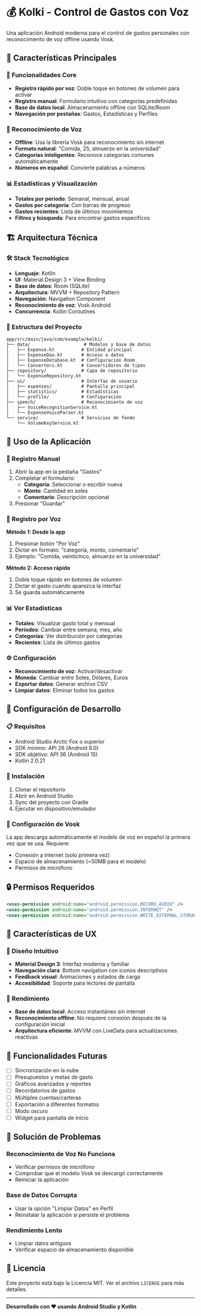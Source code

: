 # 💰 Kolki - Control de Gastos con Voz

Una aplicación Android moderna para el control de gastos personales con reconocimiento de voz offline usando Vosk.

## 🚀 Características Principales

### 📱 Funcionalidades Core
- **Registro rápido por voz**: Doble toque en botones de volumen para activar
- **Registro manual**: Formulario intuitivo con categorías predefinidas
- **Base de datos local**: Almacenamiento offline con SQLite/Room
- **Navegación por pestañas**: Gastos, Estadísticas y Perfiles

### 🎤 Reconocimiento de Voz
- **Offline**: Usa la librería Vosk para reconocimiento sin internet
- **Formato natural**: "Comida, 25, almuerzo en la universidad"
- **Categorías inteligentes**: Reconoce categorías comunes automáticamente
- **Números en español**: Convierte palabras a números

### 📊 Estadísticas y Visualización
- **Totales por período**: Semanal, mensual, anual
- **Gastos por categoría**: Con barras de progreso
- **Gastos recientes**: Lista de últimos movimientos
- **Filtros y búsqueda**: Para encontrar gastos específicos

## 🏗️ Arquitectura Técnica

### 🛠️ Stack Tecnológico
- **Lenguaje**: Kotlin
- **UI**: Material Design 3 + View Binding
- **Base de datos**: Room (SQLite)
- **Arquitectura**: MVVM + Repository Pattern
- **Navegación**: Navigation Component
- **Reconocimiento de voz**: Vosk Android
- **Concurrencia**: Kotlin Coroutines

### 📁 Estructura del Proyecto
```
app/src/main/java/com/example/kolki/
├── data/                    # Modelos y base de datos
│   ├── Expense.kt          # Entidad principal
│   ├── ExpenseDao.kt       # Acceso a datos
│   ├── ExpenseDatabase.kt  # Configuración Room
│   └── Converters.kt       # Convertidores de tipos
├── repository/             # Capa de repositorio
│   └── ExpenseRepository.kt
├── ui/                     # Interfaz de usuario
│   ├── expenses/           # Pantalla principal
│   ├── statistics/         # Estadísticas
│   └── profile/            # Configuración
├── speech/                 # Reconocimiento de voz
│   ├── VoiceRecognitionService.kt
│   └── ExpenseVoiceParser.kt
└── service/                # Servicios de fondo
    └── VolumeKeyService.kt
```

## 🎯 Uso de la Aplicación

### 📝 Registro Manual
1. Abrir la app en la pestaña "Gastos"
2. Completar el formulario:
   - **Categoría**: Seleccionar o escribir nueva
   - **Monto**: Cantidad en soles
   - **Comentario**: Descripción opcional
3. Presionar "Guardar"

### 🎤 Registro por Voz
**Método 1: Desde la app**
1. Presionar botón "Por Voz"
2. Dictar en formato: "categoría, monto, comentario"
3. Ejemplo: "Comida, veinticinco, almuerzo en la universidad"

**Método 2: Acceso rápido**
1. Doble toque rápido en botones de volumen
2. Dictar el gasto cuando aparezca la interfaz
3. Se guarda automáticamente

### 📊 Ver Estadísticas
- **Totales**: Visualizar gasto total y mensual
- **Períodos**: Cambiar entre semana, mes, año
- **Categorías**: Ver distribución por categorías
- **Recientes**: Lista de últimos gastos

### ⚙️ Configuración
- **Reconocimiento de voz**: Activar/desactivar
- **Moneda**: Cambiar entre Soles, Dólares, Euros
- **Exportar datos**: Generar archivo CSV
- **Limpiar datos**: Eliminar todos los gastos

## 🔧 Configuración de Desarrollo

### 📋 Requisitos
- Android Studio Arctic Fox o superior
- SDK mínimo: API 26 (Android 8.0)
- SDK objetivo: API 36 (Android 15)
- Kotlin 2.0.21

### 🚀 Instalación
1. Clonar el repositorio
2. Abrir en Android Studio
3. Sync del proyecto con Gradle
4. Ejecutar en dispositivo/emulador

### 🎤 Configuración de Vosk
La app descarga automáticamente el modelo de voz en español la primera vez que se usa. Requiere:
- Conexión a internet (solo primera vez)
- Espacio de almacenamiento (~50MB para el modelo)
- Permisos de micrófono

## 🔒 Permisos Requeridos

```xml
<uses-permission android:name="android.permission.RECORD_AUDIO" />
<uses-permission android:name="android.permission.INTERNET" />
<uses-permission android:name="android.permission.WRITE_EXTERNAL_STORAGE" />
```

## 🎨 Características de UX

### 🎯 Diseño Intuitivo
- **Material Design 3**: Interfaz moderna y familiar
- **Navegación clara**: Bottom navigation con iconos descriptivos
- **Feedback visual**: Animaciones y estados de carga
- **Accesibilidad**: Soporte para lectores de pantalla

### 🚀 Rendimiento
- **Base de datos local**: Acceso instantáneo sin internet
- **Reconocimiento offline**: No requiere conexión después de la configuración inicial
- **Arquitectura eficiente**: MVVM con LiveData para actualizaciones reactivas

## 🔮 Funcionalidades Futuras

- [ ] Sincronización en la nube
- [ ] Presupuestos y metas de gasto
- [ ] Gráficos avanzados y reportes
- [ ] Recordatorios de gastos
- [ ] Múltiples cuentas/carteras
- [ ] Exportación a diferentes formatos
- [ ] Modo oscuro
- [ ] Widget para pantalla de inicio

## 🐛 Solución de Problemas

### Reconocimiento de Voz No Funciona
- Verificar permisos de micrófono
- Comprobar que el modelo Vosk se descargó correctamente
- Reiniciar la aplicación

### Base de Datos Corrupta
- Usar la opción "Limpiar Datos" en Perfil
- Reinstalar la aplicación si persiste el problema

### Rendimiento Lento
- Limpiar datos antiguos
- Verificar espacio de almacenamiento disponible

## 📄 Licencia

Este proyecto está bajo la Licencia MIT. Ver el archivo `LICENSE` para más detalles.

---

**Desarrollado con ❤️ usando Android Studio y Kotlin**
